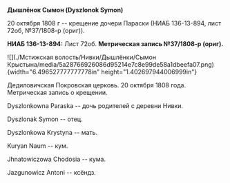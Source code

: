 **Дышлёнок Сымон (Dyszlonok Symon)**

20 октября 1808 г -- крещение дочери Параски (НИАБ 136-13-894, лист
72об, №37/1808-р (ориг)).

**НИАБ 136-13-894:** Лист 72об. **Метрическая запись №37/1808-р
(ориг).**

![](./Мстижская волость/Нивки/Дышлёнки/Сымон Крыстына/media/5a28766926086d95214e7c8e99de58a1dbeefa07.png){width="6.496527777777778in"
height="1.402697944006999in"}

Дедиловичская Покровская церковь. 20 октября 1808 года. Метрическая
запись о крещении.

Dyszlonkowna Paraska -- дочь родителей с деревни Нивки.

Dyszlonak Symon -- отец.

Dyszlonkowa Krystyna -- мать.

Kuryan Naum -- кум.

Jhnatowiczowa Chodosia -- кума.

Jazgunowicz Antoni -- ксёндз.
